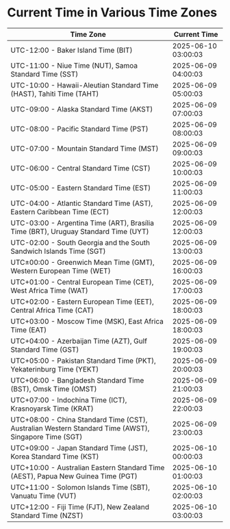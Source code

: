 # Current Time in Various Time Zones

| Time Zone | Current Time |
|-----------|--------------|
| UTC-12:00 - Baker Island Time (BIT) | 2025-06-10 03:00:03 |
| UTC-11:00 - Niue Time (NUT), Samoa Standard Time (SST) | 2025-06-09 04:00:03 |
| UTC-10:00 - Hawaii-Aleutian Standard Time (HAST), Tahiti Time (TAHT) | 2025-06-09 05:00:03 |
| UTC-09:00 - Alaska Standard Time (AKST) | 2025-06-09 07:00:03 |
| UTC-08:00 - Pacific Standard Time (PST) | 2025-06-09 08:00:03 |
| UTC-07:00 - Mountain Standard Time (MST) | 2025-06-09 09:00:03 |
| UTC-06:00 - Central Standard Time (CST) | 2025-06-09 10:00:03 |
| UTC-05:00 - Eastern Standard Time (EST) | 2025-06-09 11:00:03 |
| UTC-04:00 - Atlantic Standard Time (AST), Eastern Caribbean Time (ECT) | 2025-06-09 12:00:03 |
| UTC-03:00 - Argentina Time (ART), Brasília Time (BRT), Uruguay Standard Time (UYT) | 2025-06-09 12:00:03 |
| UTC-02:00 - South Georgia and the South Sandwich Islands Time (SGT) | 2025-06-09 13:00:03 |
| UTC±00:00 - Greenwich Mean Time (GMT), Western European Time (WET) | 2025-06-09 16:00:03 |
| UTC+01:00 - Central European Time (CET), West Africa Time (WAT) | 2025-06-09 17:00:03 |
| UTC+02:00 - Eastern European Time (EET), Central Africa Time (CAT) | 2025-06-09 18:00:03 |
| UTC+03:00 - Moscow Time (MSK), East Africa Time (EAT) | 2025-06-09 18:00:03 |
| UTC+04:00 - Azerbaijan Time (AZT), Gulf Standard Time (GST) | 2025-06-09 19:00:03 |
| UTC+05:00 - Pakistan Standard Time (PKT), Yekaterinburg Time (YEKT) | 2025-06-09 20:00:03 |
| UTC+06:00 - Bangladesh Standard Time (BST), Omsk Time (OMST) | 2025-06-09 21:00:03 |
| UTC+07:00 - Indochina Time (ICT), Krasnoyarsk Time (KRAT) | 2025-06-09 22:00:03 |
| UTC+08:00 - China Standard Time (CST), Australian Western Standard Time (AWST), Singapore Time (SGT) | 2025-06-09 23:00:03 |
| UTC+09:00 - Japan Standard Time (JST), Korea Standard Time (KST) | 2025-06-10 00:00:03 |
| UTC+10:00 - Australian Eastern Standard Time (AEST), Papua New Guinea Time (PGT) | 2025-06-10 01:00:03 |
| UTC+11:00 - Solomon Islands Time (SBT), Vanuatu Time (VUT) | 2025-06-10 02:00:03 |
| UTC+12:00 - Fiji Time (FJT), New Zealand Standard Time (NZST) | 2025-06-10 03:00:03 |
